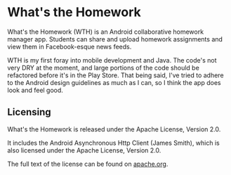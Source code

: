 What's the Homework
===================

What's the Homework (WTH) is an Android collaborative homework manager app. Students can share and upload homework assignments and view them in Facebook-esque news feeds.

WTH is my first foray into mobile development and Java. The code's not very DRY at the moment, and large portions of the code should be refactored before it's in the Play Store. That being said, I've tried to adhere to the Android design guidelines as much as I can, so I think the app does look and feel good.

Licensing
---------

What's the Homework is released under the Apache License, Version 2.0.

It includes the Android Asynchronous Http Client (James Smith), which is also licensed under the Apache License, Version 2.0.

The full text of the license can be found on [apache.org](https://www.apache.org/licenses/LICENSE-2.0).